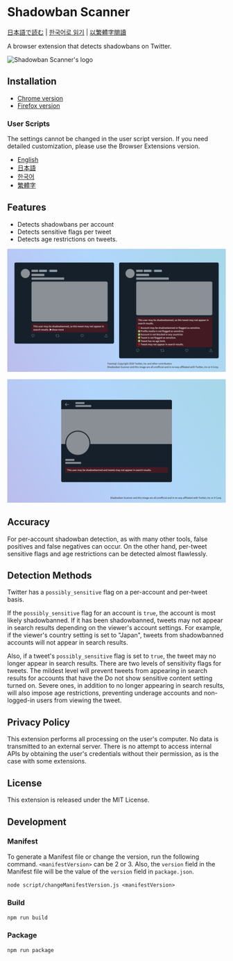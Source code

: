 # Shadowban Scanner

[日本語で読む](README_ja.md) | [한국어로 읽기](README_ko.md) | [以繁體字閱讀](README_zh_tw.md)

A browser extension that detects shadowbans on Twitter.

![Shadowban Scanner's logo](doc/image/logo.png)

## Installation

- [Chrome version](https://chrome.google.com/webstore/detail/enlganfikppbjhabhkkilafmkhifadjd/)
- [Firefox version](https://addons.mozilla.org/firefox/addon/shadowban-scanner/)

### User Scripts

The settings cannot be changed in the user script version. If you need detailed customization, please use the Browser Extensions version.

- [English](https://raw.githubusercontent.com/Robot-Inventor/shadowban-scanner/main/userScript/en.user.js)
- [日本語](https://raw.githubusercontent.com/Robot-Inventor/shadowban-scanner/main/userScript/ja.user.js)
- [한국어](https://raw.githubusercontent.com/Robot-Inventor/shadowban-scanner/main/userScript/ko.user.js)
- [繁體字](https://raw.githubusercontent.com/Robot-Inventor/shadowban-scanner/main/userScript/zh_TW.user.js)

## Features

- Detects shadowbans per account
- Detects sensitive flags per tweet
- Detects age restrictions on tweets.

![Screenshot of per-account shadowban detection](doc/image/screenshot2_en.png)

![Screenshot of per-tweet shadowban detection](doc/image/screenshot1_en.png)

## Accuracy

For per-account shadowban detection, as with many other tools, false positives and false negatives can occur. On the other hand, per-tweet sensitive flags and age restrictions can be detected almost flawlessly.

## Detection Methods

Twitter has a ``possibly_sensitive`` flag on a per-account and per-tweet basis.

If the ``possibly_sensitive`` flag for an account is ``true``, the account is most likely shadowbanned. If it has been shadowbanned, tweets may not appear in search results depending on the viewer's account settings. For example, if the viewer's country setting is set to "Japan", tweets from shadowbanned accounts will not appear in search results.

Also, if a tweet's ``possibly_sensitive`` flag is set to ``true``, the tweet may no longer appear in search results. There are two levels of sensitivity flags for tweets. The mildest level will prevent tweets from appearing in search results for accounts that have the Do not show sensitive content setting turned on. Severe ones, in addition to no longer appearing in search results, will also impose age restrictions, preventing underage accounts and non-logged-in users from viewing the tweet.

## Privacy Policy

This extension performs all processing on the user's computer. No data is transmitted to an external server. There is no attempt to access internal APIs by obtaining the user's credentials without their permission, as is the case with some extensions.

## License

This extension is released under the MIT License.

## Development

### Manifest

To generate a Manifest file or change the version, run the following command. ``<manifestVersion>`` can be 2 or 3. Also, the ``version`` field in the Manifest file will be the value of the ``version`` field in ``package.json``.

```console
node script/changeManifestVersion.js <manifestVersion>
```

### Build

```console
npm run build
```

### Package

```console
npm run package
```
